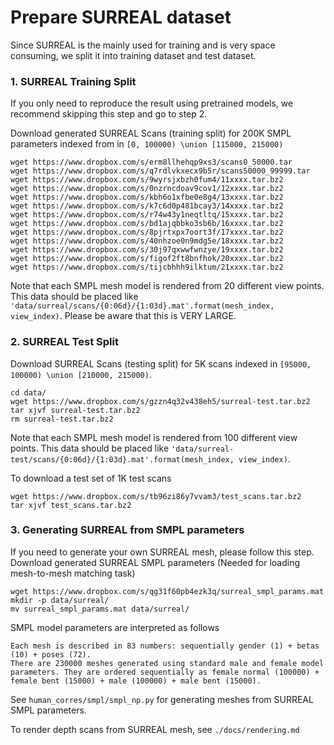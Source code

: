 # Prepare SURREAL dataset

Since SURREAL is the mainly used for training and is very space consuming, we split it into training dataset and test dataset.

### 1. SURREAL Training Split
If you only need to reproduce the result using pretrained models, we recommend skipping this step and go to step 2.

Download generated SURREAL Scans (training split) for 200K SMPL parameters indexed from in `[0, 100000) \union [115000, 215000)`
```
wget https://www.dropbox.com/s/erm8llhehqp9xs3/scans0_50000.tar
wget https://www.dropbox.com/s/q7rdlvkxecx9b5r/scans50000_99999.tar
wget https://www.dropbox.com/s/9wyrsjxbzh0fum4/11xxxx.tar.bz2
wget https://www.dropbox.com/s/0nzrncdoav9cov1/12xxxx.tar.bz2
wget https://www.dropbox.com/s/kbh6o1xfbe0e8g4/13xxxx.tar.bz2
wget https://www.dropbox.com/s/k7c6d0p481bcay3/14xxxx.tar.bz2
wget https://www.dropbox.com/s/r74w43y1neqtltq/15xxxx.tar.bz2
wget https://www.dropbox.com/s/bd1ajqbbko3sb6b/16xxxx.tar.bz2
wget https://www.dropbox.com/s/8pjrtxpx7oort3f/17xxxx.tar.bz2
wget https://www.dropbox.com/s/40nhzoe0n9mdg5e/18xxxx.tar.bz2
wget https://www.dropbox.com/s/30j97qxwwfwnzye/19xxxx.tar.bz2
wget https://www.dropbox.com/s/figof2ft8bnfhok/20xxxx.tar.bz2
wget https://www.dropbox.com/s/tijcbhhh9ilktum/21xxxx.tar.bz2
```
Note that each SMPL mesh model is rendered from 20 different view points.
This data should be placed like `'data/surreal/scans/{0:06d}/{1:03d}.mat'.format(mesh_index, view_index)`.
Please be aware that this is VERY LARGE.

### 2. SURREAL Test Split
Download SURREAL Scans (testing split) for 5K scans indexed in `[95000, 100000) \union [210000, 215000)`.

```
cd data/
wget https://www.dropbox.com/s/gzzn4q32v438eh5/surreal-test.tar.bz2
tar xjvf surreal-test.tar.bz2
rm surreal-test.tar.bz2
```
Note that each SMPL mesh model is rendered from 100 different view points.
This data should be placed like `'data/surreal-test/scans/{0:06d}/{1:03d}.mat'.format(mesh_index, view_index)`.

To download a test set of 1K test scans
```
wget https://www.dropbox.com/s/tb96zi86y7vvam3/test_scans.tar.bz2
tar xjvf test_scans.tar.bz2
```

### 3. Generating SURREAL from SMPL parameters
If you need to generate your own SURREAL mesh, please follow this step.
Download generated SURREAL SMPL parameters (Needed for loading mesh-to-mesh matching task)
```
wget https://www.dropbox.com/s/qg31f60pb4ezk3q/surreal_smpl_params.mat
mkdir -p data/surreal/
mv surreal_smpl_params.mat data/surreal/
```

SMPL model parameters are interpreted as follows
```
Each mesh is described in 83 numbers: sequentially gender (1) + betas (10) + poses (72). 
There are 230000 meshes generated using standard male and female model parameters. They are ordered sequentially as female normal (100000) + female bent (15000) + male (100000) + male bent (15000).
```
See `human_corres/smpl/smpl_np.py` for generating meshes from SURREAL SMPL parameters.

To render depth scans from SURREAL mesh, see `./docs/rendering.md`
